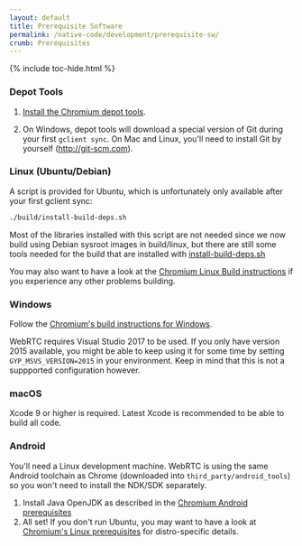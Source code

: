 ```yaml
---
layout: default
title: Prerequisite Software
permalink: /native-code/development/prerequisite-sw/
crumb: Prerequisites
---
```



{% include toc-hide.html %}


### Depot Tools

  1. [Install the Chromium depot tools][1].

  2. On Windows, depot tools will download a special version of Git during your
     first `gclient sync`.
     On Mac and Linux, you'll need to install Git by yourself
     (<http://git-scm.com>).


### Linux (Ubuntu/Debian)

A script is provided for Ubuntu, which is unfortunately only available after
your first gclient sync:

~~~~~ bash
./build/install-build-deps.sh
~~~~~

Most of the libraries installed with this script are not needed since we now
build using Debian sysroot images in build/linux, but there are still some tools
needed for the build that are installed with [install-build-deps.sh][2]

[1]: https://code.google.com/p/chromium/codesearch#chromium/src/build/install-build-deps.sh

You may also want to have a look at the [Chromium Linux Build instructions][3]
if you experience any other problems building.


### Windows

Follow the [Chromium's build instructions for Windows][4].

WebRTC requires Visual Studio 2017 to be used. If you only have version 2015
available, you might be able to keep using it for some time by setting
`GYP_MSVS_VERSION=2015` in your environment. Keep in mind that this is not a
suppported configuration however.

### macOS

Xcode 9 or higher is required. Latest Xcode is recommended to be able to build
all code.


### Android

You'll need a Linux development machine. WebRTC is using the same Android
toolchain as Chrome (downloaded into `third_party/android_tools`) so you won't
need to install the NDK/SDK separately.

  1. Install Java OpenJDK as described in the [Chromium Android prerequisites][6]
  2. All set! If you don't run Ubuntu, you may want to have a look at
    [Chromium's Linux prerequisites][5] for distro-specific details.



[1]: http://dev.chromium.org/developers/how-tos/install-depot-tools
[2]: https://cs.chromium.org/chromium/src/build/install-build-deps.sh
[3]: https://chromium.googlesource.com/chromium/src/+/master/docs/linux_build_instructions.md
[4]: https://chromium.googlesource.com/chromium/src/+/master/docs/windows_build_instructions.md
[5]: https://chromium.googlesource.com/chromium/src/+/master/docs/linux_build_instructions_prerequisites.md
[6]: https://www.chromium.org/developers/how-tos/android-build-instructions
